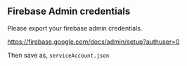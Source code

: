 ## Firebase Admin credentials

Please export your firebase admin credentials.

https://firebase.google.com/docs/admin/setup?authuser=0

Then save as, `serviceAccount.json`
